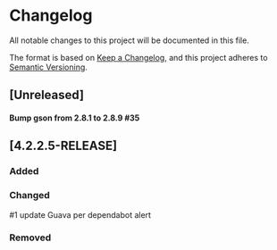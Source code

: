 # Changelog
All notable changes to this project will be documented in this file.

The format is based on [Keep a Changelog](https://keepachangelog.com/en/1.0.0/),
and this project adheres to [Semantic Versioning](https://semver.org/spec/v2.0.0.html).

## [Unreleased]

#### Bump gson from 2.8.1 to 2.8.9 #35

## [4.2.2.5-RELEASE]

### Added

### Changed

#1 update Guava per dependabot alert

### Removed

